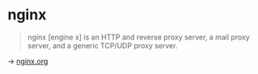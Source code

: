 # nginx

> nginx [engine x] is an HTTP and reverse proxy server, a mail proxy server, and a generic TCP/UDP proxy server.

→ [nginx.org](https://nginx.org/)
